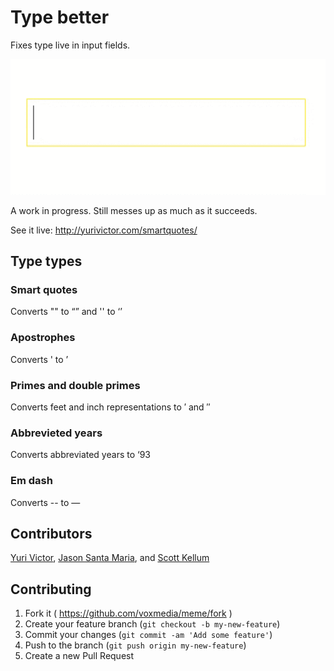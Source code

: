 # Type better
Fixes type live in input fields.

![Gif showing type being corrected live](typebetter.gif)

A work in progress. Still messes up as much as it succeeds.

See it live: http://yurivictor.com/smartquotes/

## Type types

### Smart quotes
Converts "" to “” and '' to ‘’

### Apostrophes
Converts ' to ’

### Primes and double primes
Converts feet and inch representations to ′ and ″

### Abbrevieted years
Converts abbreviated years to ‘93

### Em dash
Converts -- to —

## Contributors
[Yuri Victor](https://github.com/yurivictor/), [Jason Santa Maria](https://github.com/jasonsantamaria), and [Scott Kellum](https://github.com/scottkellum)


## Contributing
1. Fork it ( https://github.com/voxmedia/meme/fork )
2. Create your feature branch (`git checkout -b my-new-feature`)
3. Commit your changes (`git commit -am 'Add some feature'`)
4. Push to the branch (`git push origin my-new-feature`)
5. Create a new Pull Request
